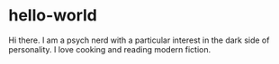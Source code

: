 # hello-world

Hi there. I am a psych nerd with a particular interest in the dark side of personality.
I love cooking and reading modern fiction.
